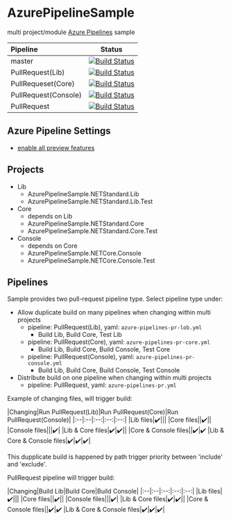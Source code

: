 # AzurePipelineSample
multi project/module [Azure Pipelines](https://github.com/marketplace/azure-pipelines) sample

|Pipeline|Status|
|:--|:--:|
|master|[![Build Status](https://meilcli.visualstudio.com/AzurePipelineSample/_apis/build/status/MeilCli.AzurePipelineSample?branchName=master)](https://meilcli.visualstudio.com/AzurePipelineSample/_build/latest?definitionId=10&branchName=master)|
|PullRequest(Lib)|[![Build Status](https://meilcli.visualstudio.com/AzurePipelineSample/_apis/build/status/MeilCli.AzurePipelineSample-PR-Lib?branchName=master)](https://meilcli.visualstudio.com/AzurePipelineSample/_build/latest?definitionId=14&branchName=master)|
|PullRequeset(Core)|[![Build Status](https://meilcli.visualstudio.com/AzurePipelineSample/_apis/build/status/MeilCli.AzurePipelineSample-PR-Core?branchName=master)](https://meilcli.visualstudio.com/AzurePipelineSample/_build/latest?definitionId=15&branchName=master)|
|PullRequest(Console)|[![Build Status](https://meilcli.visualstudio.com/AzurePipelineSample/_apis/build/status/MeilCli.AzurePipelineSample-PR?branchName=master)](https://meilcli.visualstudio.com/AzurePipelineSample/_build/latest?definitionId=17&branchName=master)|
|PullRequest|[![Build Status](https://meilcli.visualstudio.com/AzurePipelineSample/_apis/build/status/MeilCli.AzurePipelineSample-PR?branchName=master)](https://meilcli.visualstudio.com/AzurePipelineSample/_build/latest?definitionId=17&branchName=master)|


## Azure Pipeline Settings
- [enable all preview features](https://docs.microsoft.com/ja-jp/azure/devops/project/navigation/preview-features?view=azure-devops)

## Projects
- Lib
  - AzurePipelineSample.NETStandard.Lib
  - AzurePipelineSample.NETStandard.Lib.Test
- Core
  - depends on Lib
  - AzurePipelineSample.NETStandard.Core
  - AzurePipelineSample.NETStandard.Core.Test
- Console
  - depends on Core
  - AzurePipelineSample.NETCore.Console
  - AzurePipelineSample.NETCore.Console.Test

## Pipelines
Sample provides two pull-request pipeline type. Select pipeline type under:
- Allow duplicate build on many pipelines when changing within multi projects
  - pipeline: PullRequest(Lib), yaml: `azure-pipelines-pr-lob.yml`
    - Build Lib, Build Core, Test Lib
  - pipeline: PullRequest(Core), yaml: `azure-pipelines-pr-core.yml`
    - Build Lib, Build Core, Build Console, Test Core
  - pipeline: PullRequest(Console), yaml: `azure-pipelines-pr-console.yml`
    - Build Lib, Build Core, Build Console, Test Console
- Distribute build on one pipeline when changing within multi projects
  - pipeline: PullRequest, yaml: `azure-pipelines-pr.yml`

Example of changing files, will trigger build:

|Changing|Run PullRequest(Lib)|Run PullRequest(Core)|Run PullRequest(Console)|
|:--|:--|:--:|:--:|:--:|
|Lib files|:heavy_check_mark:|||
|Core files||:heavy_check_mark:||
|Console files|||:heavy_check_mark:|
|Lib & Core files|:heavy_check_mark:|:heavy_check_mark:||
|Core & Console files||:heavy_check_mark:|:heavy_check_mark:
|Lib & Core & Console files|:heavy_check_mark:|:heavy_check_mark:|:heavy_check_mark:|

This dupplicate build is happened by path trigger priority between 'include' and 'exclude'.

PullRequest pipeline will trigger build:

|Changing|Build Lib|Build Core|Build Console|
|:--|:--|:--:|:--:|:--:|
|Lib files|:heavy_check_mark:|||
|Core files||:heavy_check_mark:||
|Console files|||:heavy_check_mark:|
|Lib & Core files|:heavy_check_mark:|:heavy_check_mark:||
|Core & Console files||:heavy_check_mark:|:heavy_check_mark:
|Lib & Core & Console files|:heavy_check_mark:|:heavy_check_mark:|:heavy_check_mark:|